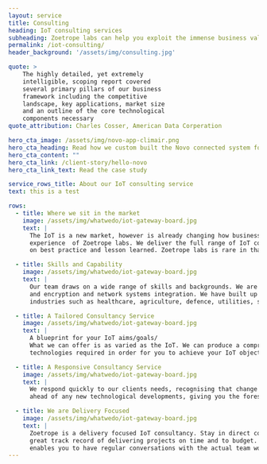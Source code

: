 ```yaml
---
layout: service
title: Consulting
heading: IoT consulting services
subheading: Zoetrope labs can help you exploit the immense business value of the IoT.
permalink: /iot-consulting/
header_background: '/assets/img/consulting.jpg'

quote: >
    The highly detailed, yet extremely
    intelligible, scoping report covered
    several primary pillars of our business
    framework including the competitive
    landscape, key applications, market size
    and an outline of the core technological
    components necessary
quote_attribution: Charles Cosser, American Data Corperation

hero_cta_image: /assets/img/novo-app-climair.png
hero_cta_heading: Read how we custom built the Novo connected system for e.on
hero_cta_content: ""
hero_cta_link: /client-story/hello-novo
hero_cta_link_text: Read the case study

service_rows_title: About our IoT consulting service
text: this is a test

rows:
  - title: Where we sit in the market
    image: /assets/img/whatwedo/iot-gateway-board.jpg
    text: |
      The IoT is a new market, however is already changing how business is done. While there are many IT consultancies out there, few have the IoT knowledge and
      experience  of Zoetrope labs. We deliver the full range of IoT consultancy services from helping you to identify gaps in your IoT capability, through to advice
      on best practice and lesson learned. Zoetrope labs is rare in that in addition to our consulting arm, we are also able to provide turn-key IoT solutions.

  - title: Skills and Capability
    image: /assets/img/whatwedo/iot-gateway-board.jpg
    text: |
      Our team draws on a wide range of skills and backgrounds. We are strong in the areas of research, wireless protocols, data analytics, machine learning, security
      and encryption and network systems integration. We have built up a considerable portfolio of diverse skill sets, gained through working in a variety of
      industries such as healthcare, agriculture, defence, utilities, smart homes and automated factory tooling.

  - title: A Tailored Consultancy Service
    image: /assets/img/whatwedo/iot-gateway-board.jpg
    text: |
      A blueprint for your IoT aims/goals/
      What we can offer is as varied as the IoT. We can produce a comprehensive report detailing the market size, competitive landscape, key applications and core
      technologies required in order for you to achieve your IoT objectives.

  - title: A Responsive Consultancy Service
    image: /assets/img/whatwedo/iot-gateway-board.jpg
    text: |
      We respond quickly to our clients needs, recognising that change is a natural part of the IoT development cycle. We constantly monitor the industry to keep you
      ahead of any new technological developments, giving you the foresight to make more informed strategic decisions.

  - title: We are Delivery Focused
    image: /assets/img/whatwedo/iot-gateway-board.jpg
    text: |
      Zoetrope is a delivery focused IoT consultancy. Stay in direct contact with the engineers working to deliver your project.  Our Bristol based agile team has a
      great track record of delivering projects on time and to budget. We keep the layers of a minimum; not something our bigger competitors can claim. This
      enables you to have regular conversations with the actual team working on your project and get great results.
---
```

